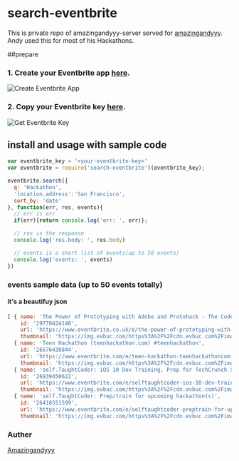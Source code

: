 # search-eventbrite

This is private repo of amazingandyyy-server served for [amazingandyyy](https://github.com/amazingandyyy). Andy used this for most of his Hackathons.

##prepare
### 1. Create your Eventbrite app [here](https://www.eventbrite.com/myaccount/apps/new/).
![Create Eventbrite App][create_eventbrite_app]

### 2. Copy your Eventbrite key [here](https://www.eventbrite.com/myaccount/apps/).
![Get Eventbrite Key][get_eventbrite_key]

## install and usage with sample code
```javascript
var eventbrite_key = '<your-eventbrite-key>'
var eventbrite = require('search-eventbrite')(eventbrite_key);

eventbrite.search({
  q: 'Hackathon',
  'location.address':'San Francisco',
  sort_by: 'date'
}, function(err, res, events){
  // err is err
  if(err){return console.log('err: ', err)};

  // res is the response
  console.log('res.body: ', res.body)

  // events is a short list of events(up to 50 events)
  console.log('events: ', events)
})
```

### events sample data (up to 50 events totally)
#### it's a beautifuy json
```javascript
[ { name: 'The Power of Prototyping with Adobe and Protohack - The Code-free hackathon',
    id: '29770424140',
    url: 'https://www.eventbrite.co.uk/e/the-power-of-prototyping-with-adobe-and-protohack-the-code-free-hackathon-tickets-29770424140?aff=ebapi',
    thumbnail: 'https://img.evbuc.com/https%3A%2F%2Fcdn.evbuc.com%2Fimages%2F26278407%2F25644367735%2F1%2Foriginal.jpg?h=200&w=450&rect=0%2C9%2C622%2C311&s=bd294db9c4f163fc866cbe712f4ae68c' },
  { name: 'Teen Hackathon (teenhackathon.com) #teenhackathon',
    id: '26576438844',
    url: 'https://www.eventbrite.com/e/teen-hackathon-teenhackathoncom-teenhackathon-tickets-26576438844?aff=ebapi',
    thumbnail: 'https://img.evbuc.com/https%3A%2F%2Fcdn.evbuc.com%2Fimages%2F19049414%2F1621623457%2F1%2Foriginal.jpg?h=200&w=450&rect=0%2C40%2C1440%2C720&s=de23d119d6b441d5850872e6107e3188' },
  { name: 'self.TaughtCoder: iOS 10 Dev Training, Prep for TechCrunch SF Hackathon',
    id: '26939450622',
    url: 'https://www.eventbrite.com/e/selftaughtcoder-ios-10-dev-training-prep-for-techcrunch-sf-hackathon-tickets-26939450622?aff=ebapi',
    thumbnail: 'https://img.evbuc.com/https%3A%2F%2Fcdn.evbuc.com%2Fimages%2F23027421%2F1621623457%2F1%2Foriginal.jpg?h=200&w=450&rect=0%2C30%2C970%2C485&s=6cb95103c58a98af518737dd14eded70' },
  { name: 'self.TaughtCoder: Prep/train for upcoming hackathon(s)',
    id: '26418551599',
    url: 'https://www.eventbrite.com/e/selftaughtcoder-preptrain-for-upcoming-hackathons-tickets-26418551599?aff=ebapi',
    thumbnail: 'https://img.evbuc.com/https%3A%2F%2Fcdn.evbuc.com%2Fimages%2F22302094%2F1621623457%2F1%2Foriginal.jpg?h=200&w=450&rect=14%2C12%2C828%2C414&s=10dd159ce2699905f847874ce9fec438' }]
```

### Auther
[Amazingandyyy](amazingandyyy.github.io)


[create_eventbrite_app]: http://i.imgur.com/WGn2hir.png "Create Eventbrite App"
[get_eventbrite_key]: http://i.imgur.com/oRtmL8f.png "Get Eventbrite Key"
